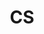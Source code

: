 ---
# Featured tags need to have either the `list` or `grid` layout (PRO only).
layout: list
# The title of the tag's page.
title: CS
# The name of the tag, used in a post's front matter (e.g. tags: [<slug>]).
slug: cs
# (Optional) Write a short (~150 characters) description of this featured tag.
description: >
  Computer Science와 관련된 정보를 기록하는 곳입니다.
menu : true
submenu: false
order: 9
# (Optional) You can disable grouping posts by date.
# no_groups: true
---